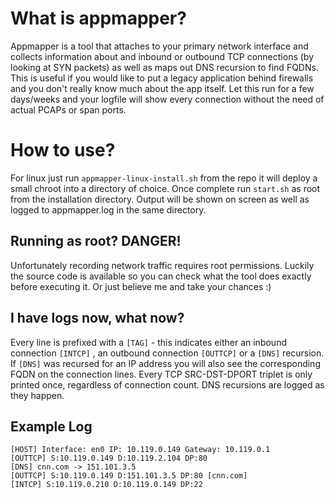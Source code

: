 # What is appmapper?

Appmapper is a tool that attaches to your primary network interface and collects information about and inbound or outbound TCP connections (by looking at SYN packets) as well as maps out DNS recursion to find FQDNs. This is useful if you would like to put a legacy application behind firewalls and you don't really know much about the app itself. Let this run for a few days/weeks and your logfile will show every connection without the need of actual PCAPs or span ports.

# How to use?

For linux just run ``appmapper-linux-install.sh`` from the repo it will deploy a small chroot into a directory of choice. Once complete run ``start.sh`` as root from the installation directory. Output will be shown on screen as well as logged to appmapper.log in the same directory.

## Running as root? DANGER!

Unfortunately recording network traffic requires root permissions. Luckily the source code is available so you can check what the tool does exactly before executing it. Or just believe me and take your chances :)

## I have logs now, what now?

Every line is prefixed with a ``[TAG]``  - this indicates either an inbound connection ``[INTCP]`` , an outbound connection ``[OUTTCP]``  or a ``[DNS]`` recursion.  If ``[DNS]``    was recursed for an IP address you will also see the corresponding FQDN on the connection lines. Every TCP SRC-DST-DPORT triplet is only printed once, regardless of connection count. DNS recursions are logged as they happen.

## Example Log

```
[HOST] Interface: en0 IP: 10.119.0.149 Gateway: 10.119.0.1
[OUTTCP] S:10.119.0.149 D:10.119.2.104 DP:80
[DNS] cnn.com -> 151.101.3.5
[OUTTCP] S:10.119.0.149 D:151.101.3.5 DP:80 [cnn.com]
[INTCP] S:10.119.0.210 D:10.119.0.149 DP:22
```


